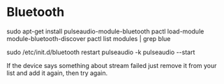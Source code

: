 # Bluetooth

sudo apt-get install pulseaudio-module-bluetooth
pactl load-module module-bluetooth-discover
pactl list modules | grep blue

sudo /etc/init.d/bluetooth restart
pulseaudio -k
pulseaudio --start

If the device says something about stream failed just remove it from your list and add it again, then try again.

